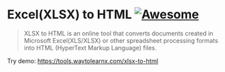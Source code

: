 # Excel(XLSX) to HTML [![Awesome](https://cdn.rawgit.com/sindresorhus/awesome/d7305f38d29fed78fa85652e3a63e154dd8e8829/media/badge.svg)](https://github.com/sindresorhus/awesome)

>XLSX to HTML is an online tool that converts documents created in Microsoft Excel(XLS/XLSX) or other spreadsheet processing formats into HTML (HyperText Markup Language) files.

Try demo: https://tools.waytolearnx.com/xlsx-to-html
